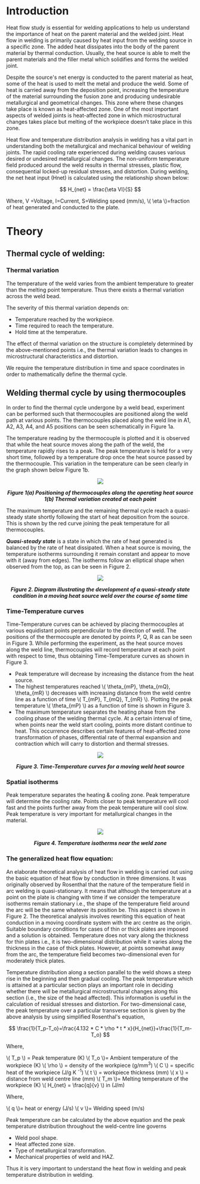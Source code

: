 #  Introduction

Heat flow study is essential for welding applications to help us understand the importance of heat on the parent material and the welded joint. Heat flow in welding is primarily caused by heat input from the welding source in a specific zone. The added heat dissipates into the body of the parent material by thermal conduction. Usually, the heat source is able to melt the parent materials and the filler metal which solidifies and forms the welded joint.

Despite the source's net energy is conducted to the parent material as heat, some of the heat is used to melt the metal and produce the weld. Some of heat is carried away from the deposition point, increasing the temperature of the material surrounding the fusion zone and producing undesirable   metallurgical and geometrical changes. This zone where these changes take place is known as heat-affected zone. One of the most important aspects of welded joints is heat-affected zone in which microstructural changes takes place but melting of the workpiece doesn’t take place in this zone.

Heat flow and temperature distribution analysis in welding has a vital part in understanding both the metallurgical and mechanical behaviour of welding joints. The rapid cooling rate experienced during welding causes various desired or undesired metallurgical changes. The non-uniform temperature field produced around the weld results in thermal stresses, plastic flow, consequential locked-up residual stresses, and distortion.
During welding, the net heat input (Hnet) is calculated using the relationship shown below:

$$ H_{net} =  \frac{\eta VI}{S} $$

Where, 
V =Voltage,
I=Current,
S=Welding speed (mm/s), 
\\( \eta \\)=fraction of heat generated and conducted to the plate.

# Theory
## Thermal cycle of welding:
### Thermal variation
The temperature of the weld varies from the ambient temperature to greater than the melting point   temperature. Thus there exists a thermal variation across the weld bead.

The severity of this thermal variation depends on:
- Temperature reached by the workpiece.
- Time required to reach the temperature.
- Hold time at the temperature.

The effect of thermal variation on the structure is completely determined by the above-mentioned points i.e., the thermal variation leads to changes in microstructural characteristics and distortion.

We require the temperature distribution in time and space coordinates in order to mathematically define the thermal cycle.

## Welding thermal cycle by using thermocouples
In order to find the thermal cycle undergone by a weld bead, experiment can be performed such that thermocouples are positioned along the weld path at various points. The thermocouples placed along the weld line in A1, A2, A3, A4, and A5 positions can be seen schematically in Figure 1a.

The temperature reading by the thermocouple is plotted and it is observed that while the heat source moves along the path of the weld, the temperature rapidly rises to a peak. The peak temperature is held for a very short time, followed by a temperature drop once the heat source passed by the thermocouple. This variation in the temperature can be seen clearly in the graph shown below Figure 1b.

<center>
<img src="./images/Fig. 1.png">

***Figure 1(a) Positioning of thermocouples along the operating heat source***
***1(b) Thermal variation created at each point***
</center>

The maximum temperature and the remaining thermal cycle reach a quasi-steady state shortly following the start of heat deposition from the source. This is shown by the red curve joining the peak temperature for all thermocouples.

***Quasi-steady state*** is a state in which the rate of heat generated is balanced by the rate of heat dissipated.
When a heat source is moving, the temperature isotherms surrounding it remain constant and appear to move with it (away from edges). The isotherms follow an elliptical shape when observed from the top, as can be seen in Figure 2.

<center>
<img src="./images/Fig. 2.png">

***Figure 2. Diagram illustrating the development of a quasi-steady state condition in a moving heat source weld over the course of some time***
</center>               

### Time-Temperature curves
      
Time-Temperature curves can be achieved by placing thermocouples at   various equidistant points perpendicular to the direction of weld. The positions of the thermocouple are denoted by points P, Q, R as can be seen in Figure 3. While performing the experiment, as the heat source moves along the weld line, thermocouples will record temperature at each point with respect to time, thus obtaining Time-Temperature curves as shown in Figure 3. 

 - Peak temperature will decrease by increasing the distance from the heat source.
 - The highest temperatures reached \\( \theta_{mP}, \theta_{mQ}, \theta_{mR} \\) decreases with increasing distance from the weld centre line as a function of time \\( T_{mP}, T_{mQ}, T_{mR} \\). Plotting the peak temperature \\( \theta_{mP} \\) as a function of time is shown in Figure 3.
 - The maximum temperature separates the heating phase from the cooling phase of the welding thermal cycle.  At a certain interval of time, when points near the weld start cooling, points more distant continue to heat. This occurrence describes certain features of heat-affected zone transformation of phases, differential rate of thermal expansion and contraction which will carry to distortion and thermal stresses.
      
<center>
<img src="./images/Fig. 3.png">

***Figure 3. Time-Temperature curves for a moving weld heat source***
</center>             

### Spatial isotherms
Peak temperature separates the heating & cooling zone. Peak temperature will determine the cooling rate. Points closer to peak temperature will cool fast and the points further away from the peak temperature will cool slow. Peak temperature is very important for metallurgical changes in the material.

<center>
<img src="./images/Fig. 4.png">

***Figure 4. Temperature isotherms near the weld zone***
</center>

### The generalized heat flow equation:
An elaborate theoretical analysis of heat flow in welding is carried out using the basic equation of heat flow by conduction in three dimensions. It was originally observed by Rosenthal that the nature of the temperature field in arc welding is quasi-stationary. It means that although the temperature at a point on the plate is changing with time if we consider the temperature isotherms remain stationary i.e., the shape of the temperature field around the arc will be the same whatever its position be. This aspect is shown in Figure 2. The theoretical analysis involves rewriting this equation of heat conduction in a moving coordinate system with the arc centre as the origin. Suitable boundary conditions for cases of thin or thick plates are imposed and a solution is obtained. Temperature does not vary along the thickness for thin plates i.e., it is two-dimensional distribution while it varies along the thickness in the case of thick plates. However, at points somewhat away from the arc, the temperature field becomes two-dimensional even for moderately thick plates.

Temperature distribution along a section parallel to the weld shows a steep rise in the beginning and then gradual cooling. The peak temperature which is attained at a particular section plays an important role in deciding whether there will be metallurgical microstructural changes along this section (i.e., the size of the head affected). This information is useful in the calculation of residual stresses and distortion.
For two-dimensional case, the peak temperature over a particular transverse section is given by the above analysis by using simplified Rosenthal's equation,

$$ \frac{1}{T_p-T_o}=\frac{4.132 * C * \rho * t * x}{H_{net}}+\frac{1}{T_m-T_o} $$ 

Where,

\\( T_p \\) =    Peak temperature (K)
\\( T_o \\)=    Ambient temperature of the workpiece (K)
\\(  \rho \\) =    density of the workpiece (g/mm<sup>3</sup>)
\\( C  \\) =    specific heat of the workpiece (J/g K <sup>-1</sup>)
\\( t   \\)  =    workpiece thickness (mm)
\\( x   \\) =    distance from weld centre line (mm)
\\( T_m \\)=    Melting temperature of the workpiece (K)
\\( H_{net}  =   \frac{q}{v} \\) in (J/m)

Where,

\\( q \\)= heat or energy (J/s)
\\( v \\)= Welding speed (m/s)

Peak temperature can be calculated by the above equation and the peak temperature distribution throughout the weld-centre line governs
- Weld pool shape.
- Heat affected zone size.
- Type of metallurgical transformation.
- Mechanical properties of weld and HAZ.

Thus it is very important to understand the heat flow in welding and peak temperature distribution in welding.

<script id="MathJax-script" async src="https://cdn.jsdelivr.net/npm/mathjax@3/es5/tex-mml-chtml.js"></script>